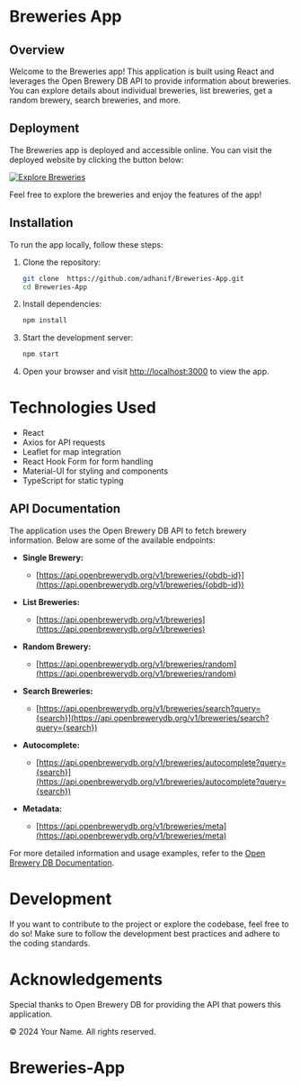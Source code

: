 # Breweries App

## Overview

Welcome to the Breweries app! This application is built using React and leverages the Open Brewery DB API to provide information about breweries. You can explore details about individual breweries, list breweries, get a random brewery, search breweries, and more.

## Deployment

The Breweries app is deployed and accessible online. You can visit the deployed website by clicking the button below:

[![Explore Breweries](https://img.shields.io/badge/Explore%20Breweries-Netlify-blue?style=for-the-badge&logo=netlify)](https://beweries.netlify.app/)

Feel free to explore the breweries and enjoy the features of the app!

## Installation

To run the app locally, follow these steps:

1. Clone the repository:

   ```bash
   git clone  https://github.com/adhanif/Breweries-App.git
   cd Breweries-App
   ```

2. Install dependencies:

   ```bash
   npm install
   ```

3. Start the development server:

   ```bash
   npm start
   ```

4. Open your browser and visit [http://localhost:3000](http://localhost:3000) to view the app.

# Technologies Used

- React
- Axios for API requests
- Leaflet for map integration
- React Hook Form for form handling
- Material-UI for styling and components
- TypeScript for static typing

## API Documentation

The application uses the Open Brewery DB API to fetch brewery information. Below are some of the available endpoints:

- **Single Brewery:**

  - [https://api.openbrewerydb.org/v1/breweries/{obdb-id}](https://api.openbrewerydb.org/v1/breweries/{obdb-id})

- **List Breweries:**

  - [https://api.openbrewerydb.org/v1/breweries](https://api.openbrewerydb.org/v1/breweries)

- **Random Brewery:**

  - [https://api.openbrewerydb.org/v1/breweries/random](https://api.openbrewerydb.org/v1/breweries/random)

- **Search Breweries:**

  - [https://api.openbrewerydb.org/v1/breweries/search?query={search}](https://api.openbrewerydb.org/v1/breweries/search?query={search})

- **Autocomplete:**

  - [https://api.openbrewerydb.org/v1/breweries/autocomplete?query={search}](https://api.openbrewerydb.org/v1/breweries/autocomplete?query={search})

- **Metadata:**
  - [https://api.openbrewerydb.org/v1/breweries/meta](https://api.openbrewerydb.org/v1/breweries/meta)

For more detailed information and usage examples, refer to the [Open Brewery DB Documentation](documentation-link).

# Development

If you want to contribute to the project or explore the codebase, feel free to do so! Make sure to follow the development best practices and adhere to the coding standards.

# Acknowledgements

Special thanks to Open Brewery DB for providing the API that powers this application.

© 2024 Your Name. All rights reserved.
# Breweries-App

